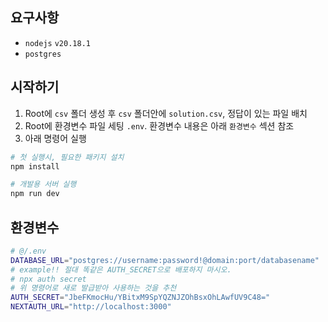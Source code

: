 ## 요구사항
- `nodejs` `v20.18.1`
- `postgres`

## 시작하기

1. Root에 `csv` 폴더 생성 후 `csv` 폴더안에 `solution.csv`, 정답이 있는 파일 배치
2. Root에 환경변수 파일 세팅 `.env`. 환경변수 내용은 아래 `환경변수` 섹션 참조
3. 아래 명령어 실행
```bash
# 첫 실행시, 필요한 패키지 설치
npm install

# 개발용 서버 실행
npm run dev
```

## 환경변수
```bash
# @/.env
DATABASE_URL="postgres://username:password!@domain:port/databasename"
# example!! 절대 똑같은 AUTH_SECRET으로 배포하지 마시오.
# npx auth secret
# 위 명령어로 새로 발급받아 사용하는 것을 추천
AUTH_SECRET="JbeFKmocHu/YBitxM9SpYQZNJZOhBsxOhLAwfUV9C48="
NEXTAUTH_URL="http://localhost:3000"
```